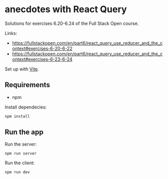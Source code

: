 # anecdotes with React Query

Solutions for exercises 6.20-6.24 of the Full Stack Open course.

Links:
* https://fullstackopen.com/en/part6/react_query_use_reducer_and_the_context#exercises-6-20-6-22
* https://fullstackopen.com/en/part6/react_query_use_reducer_and_the_context#exercises-6-23-6-24


Set up with [Vite](https://github.com/vitejs/vite).

## Requirements

* npm

Install dependecies:

```bash
npm install
```

## Run the app

Run the server:
```
npm run server
```

Run the client:
```
npm run dev
```